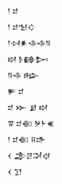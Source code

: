 <div class='block'>
<div class='line'>𒁹 𒄑</div>
<div class='line'>𒁹 𒄑𒈠𒄭</div>
<div class='line'>𒁹𒀴𒀭𒈾𒈾𒀀</div>
<div class='line'>𒊭 𒊩𒂵𒄖</div>
<div class='line'>𒀀𒈾 𒈗</div>
<div class='line'>𒊓 𒄑</div>
<div class='line'>𒄑 𒁍 𒋗 𒊭</div>
<div class='line'>𒐊 𒄑𒈿 𒃻𒈨𒌍</div>
<div class='line'>𒁹 𒄑𒈿 𒍝𒈥</div>
<div class='line'>𒌋 𒂁𒆪𒋫𒋼</div>
<div class='line'>𒌋 𒋛</div>
</div>